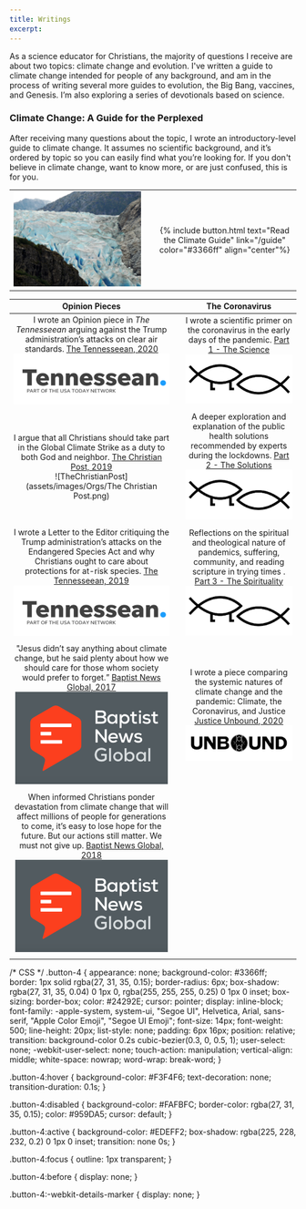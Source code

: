 ```yaml
---
title: Writings
excerpt:
---
```


As a science educator for Christians, the majority of questions I receive are about two topics: climate change and evolution. I've written a guide to climate change intended for people of any background, and am in the process of writing several more guides to evolution, the Big Bang, vaccines, and Genesis. I’m also exploring a series of devotionals based on science.
<p style="text-align: center;"> <h3>Climate Change: A Guide for the Perplexed</h3></p>
After receiving many questions about the topic, I wrote an introductory-level guide to climate change. It assumes no scientific background, and it’s ordered by topic so you can easily find what you’re looking for. If you don't believe in climate change, want to know more, or are just confused, this is for you.

|  |  |  |
| :------: | ----- | :----------: |
| ![Glacier](assets/images/Glacier.jpg) | | {% include button.html text="Read the Climate Guide" link="/guide" color="#3366ff" align="center"%} |

<!--
<table>
    <tr>
        <td style="width":290px> <img src=".assets/images/Glacier.jpg">  </td>
        <td> <button type="button"> <a href="guide.md"></button> </td>
    </tr>
</table>
-->

| **Opinion Pieces** | | **The Coronavirus**  |
| :----------:         | --- | :-----:             |
| I wrote an Opinion piece in *The Tennesseean* arguing against the Trump administration’s attacks on clear air standards. [The Tennesseean, 2020](https://www.tennessean.com/story/opinion/2020/03/09/california-clean-car-standard-deserves-support/4980634002/) ![The Tennesseean](assets/images/Tennesseean.png) | | I wrote a scientific primer on the coronavirus in the early days of the pandemic. [Part 1 - The Science](/PartOneScience) ![matthewdgroves.com](assets/images/Logos/logo.jpeg) |
|  ||  |
| I argue that all Christians should take part in the Global Climate Strike as a duty to both God and neighbor. [The Christian Post, 2019](https://www.christianpost.com/voice/were-young-evangelicals-and-were-striking-for-the-climate-will-you-join-us.html) <br/> ![TheChristianPost](assets/images/Orgs/The Christian Post.png) | | A deeper exploration and explanation of the public health solutions recommended by experts during the lockdowns. [Part 2 - The Solutions](/PartTwoSolutions) ![matthewdgroves.com](assets/images/Logos/logo.jpeg) |
|  ||  |
| I wrote a Letter to the Editor critiquing the Trump administration’s attacks on the Endangered Species Act and why Christians ought to care about protections for at-risk species. [The Tennesseean, 2019](assets/LTETennessean.pdf) ![The Tennesseean](assets/images/Tennesseean.png)| | Reflections on the spiritual and theological nature of pandemics, suffering, community, and reading scripture in trying times . [Part 3 - The Spirituality](/PartThreeSpirituality) ![matthewdgroves.com](assets/images/Logos/logo.jpeg) |
|  ||  |
| "Jesus didn’t say anything about climate change, but he said plenty about how we should care for those whom society would prefer to forget.” [Baptist News Global, 2017](https://baptistnews.com/article/climate-change-gospel-issue-time-christians-acknowledged/) ![Baptist News Global](assets/images/BNG.png) || I wrote a piece comparing the systemic natures of climate change and the pandemic: Climate, the Coronavirus, and Justice [Justice Unbound, 2020](https://justiceunbound.org/climate-the-coronavirus-and-justice/) ![Justice Unbound](assets/images/JusticeUnboundLogoBlack.png)|
|  ||  |
| When informed Christians ponder devastation from climate change that will affect millions of people for generations to come, it’s easy to lose hope for the future. But our actions still matter. We must not give up. [Baptist News Global, 2018](https://baptistnews.com/article/climate-nihilism-is-right-to-recognize-the-dire-situation-were-in-but-wrong-to-lose-hope/) ![Baptist News Global](assets/images/BNG.png) ||  |
|  ||  |


<!-- HTML !-->


/* CSS */
.button-4 {
  appearance: none;
  background-color: #3366ff;
  border: 1px solid rgba(27, 31, 35, 0.15);
  border-radius: 6px;
  box-shadow: rgba(27, 31, 35, 0.04) 0 1px 0, rgba(255, 255, 255, 0.25) 0 1px 0 inset;
  box-sizing: border-box;
  color: #24292E;
  cursor: pointer;
  display: inline-block;
  font-family: -apple-system, system-ui, "Segoe UI", Helvetica, Arial, sans-serif, "Apple Color Emoji", "Segoe UI Emoji";
  font-size: 14px;
  font-weight: 500;
  line-height: 20px;
  list-style: none;
  padding: 6px 16px;
  position: relative;
  transition: background-color 0.2s cubic-bezier(0.3, 0, 0.5, 1);
  user-select: none;
  -webkit-user-select: none;
  touch-action: manipulation;
  vertical-align: middle;
  white-space: nowrap;
  word-wrap: break-word;
}

.button-4:hover {
  background-color: #F3F4F6;
  text-decoration: none;
  transition-duration: 0.1s;
}

.button-4:disabled {
  background-color: #FAFBFC;
  border-color: rgba(27, 31, 35, 0.15);
  color: #959DA5;
  cursor: default;
}

.button-4:active {
  background-color: #EDEFF2;
  box-shadow: rgba(225, 228, 232, 0.2) 0 1px 0 inset;
  transition: none 0s;
}

.button-4:focus {
  outline: 1px transparent;
}

.button-4:before {
  display: none;
}

.button-4:-webkit-details-marker {
  display: none;
}
